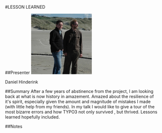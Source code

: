 #LESSON LEARNED

##Presenter
![Daniel Hinderink](https://raw.githubusercontent.com/avarx/T3CON16/master/Presenter/Daniel_Hinderink.jpg)

Daniel Hinderink

##Summary
After a few years of abstinence from the project, I am looking back at what is now history in amazement. Amazed about the resilience of it's spirit, especially given the amount and magnitude of mistakes I made (with little help from my friends). In my talk I would like to give a tour of the most bizarre errors and how TYPO3 not only survived , but thrived. Lessons learned hopefully included.

##Notes
